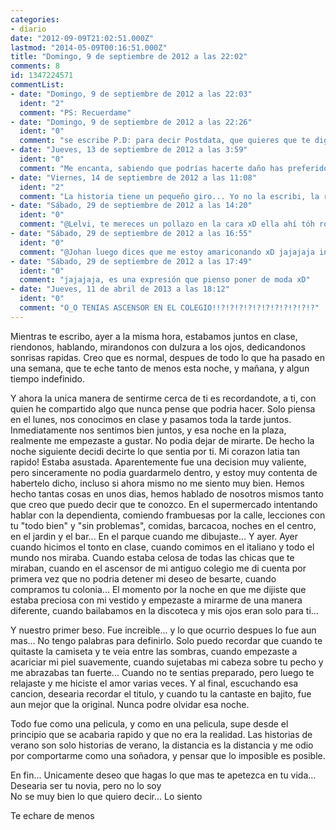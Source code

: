 ```yaml
---
categories:
- diario
date: "2012-09-09T21:02:51.000Z"
lastmod: "2014-05-09T00:16:51.000Z"
title: "Domingo, 9 de septiembre de 2012 a las 22:02"
comments: 8
id: 1347224571
commentList:
- date: "Domingo, 9 de septiembre de 2012 a las 22:03"
  ident: "2"
  comment: "PS: Recuerdame"
- date: "Domingo, 9 de septiembre de 2012 a las 22:26"
  ident: "0"
  comment: "se escribe P.D: para decir Postdata, que quieres que te diga pero parece que fue alguien que conociste en 2 o 3 días, te lo tiraste y adios muy buenas xD Parece como si te hayas quedado con ganas de más salami pero bueno... no estoy en tu piel y fuiste tu quien lo sentiste y a tu manera xD"
- date: "Jueves, 13 de septiembre de 2012 a las 3:59"
  ident: "0"
  comment: "Me encanta, sabiendo que podrías hacerte daño has preferido continuar la aventura. Sentir lo máximo posible durante unos días. Eso si que es vivir :)"
- date: "Viernes, 14 de septiembre de 2012 a las 11:08"
  ident: "2"
  comment: "La historia tiene un pequeño giro... Yo no la escribi, la recibi. Ambos nos podiamos hacer daño y elegimos continuar. Se vive una vez dicen, y a veces dejarse llevar es algo curioso"
- date: "Sábado, 29 de septiembre de 2012 a las 14:20"
  ident: "0"
  comment: "@Lelvi, te mereces un pollazo en la cara xD ella ahí tóh romántica y tú tóh cazurro  xDDDD jajaja  mu mal.  \nPues a mí me ha encantao la historia. Mu bonica."
- date: "Sábado, 29 de septiembre de 2012 a las 16:55"
  ident: "0"
  comment: "@Johan luego dices que me estoy amariconando xD jajajaja incoherencias de la vida eh xD tanto por tu parte como por la mia xD"
- date: "Sábado, 29 de septiembre de 2012 a las 17:49"
  ident: "0"
  comment: "jajajaja, es una expresión que pienso poner de moda xD"
- date: "Jueves, 11 de abril de 2013 a las 18:12"
  ident: "0"
  comment: "O_O TENIAS ASCENSOR EN EL COLEGIO!!?!?!?!?!?!?!?!?!?!?!?"
---
```


Mientras te escribo, ayer a la misma hora, estabamos juntos en clase, riendonos, hablando, mirandonos con dulzura a los ojos, dedicandonos sonrisas rapidas. Creo que es normal, despues de todo lo que ha pasado en una semana, que te eche tanto de menos esta noche, y mañana, y algun tiempo indefinido.  
  
Y ahora la unica manera de sentirme cerca de ti es recordandote, a ti, con quien he compartido algo que nunca pense que podria hacer. Solo piensa en el lunes, nos conocimos en clase y pasamos toda la tarde juntos. Inmediatamente nos sentimos bien juntos, y esa noche en la plaza, realmente me empezaste a gustar. No podia dejar de mirarte. De hecho la noche siguiente decidi decirte lo que sentia por ti. Mi corazon latia tan rapido! Estaba asustada. Aparentemente fue una decision muy valiente, pero sinceramente no podia guardarmelo dentro, y estoy muy contenta de habertelo dicho, incluso si ahora mismo no me siento muy bien. Hemos hecho tantas cosas en unos dias, hemos hablado de nosotros mismos tanto que creo que puedo decir que te conozco. En el supermercado intentando hablar con la dependienta, comiendo frambuesas por la calle, lecciones con tu "todo bien" y "sin problemas", comidas, barcacoa, noches en el centro, en el jardin y el bar... En el parque cuando me dibujaste... Y ayer. Ayer cuando hicimos el tonto en clase, cuando comimos en el italiano y todo el mundo nos miraba. Cuando estaba celosa de todas las chicas que te miraban, cuando en el ascensor de mi antiguo colegio me di cuenta por primera vez que no podria detener mi deseo de besarte, cuando compramos tu colonia... El momento por la noche en que me dijiste que estaba preciosa con mi vestido y empezaste a mirarme de una manera diferente, cuando bailabamos en la discoteca y mis ojos eran solo para ti...  
  
Y nuestro primer beso. Fue increible... y lo que ocurrio despues lo fue aun mas... No tengo palabras para definirlo. Solo puedo recordar que cuando te quitaste la camiseta y te veia entre las sombras, cuando empezaste a acariciar mi piel suavemente, cuando sujetabas mi cabeza sobre tu pecho y me abrazabas tan fuerte... Cuando no te sentias preparado, pero luego te relajaste y me hiciste el amor varias veces. Y al final, escuchando esa cancion, desearia recordar el titulo, y cuando tu la cantaste en bajito, fue aun mejor que la original. Nunca podre olvidar esa noche.  
  
Todo fue como una pelicula, y como en una pelicula, supe desde el principio que se acabaria rapido y que no era la realidad. Las historias de verano son solo historias de verano, la distancia es la distancia y me odio por comportarme como una soñadora, y pensar que lo imposible es posible.  
  
En fin... Unicamente deseo que hagas lo que mas te apetezca en tu vida... Desearia ser tu novia, pero no lo soy  
No se muy bien lo que quiero decir... Lo siento  
  
Te echare de menos